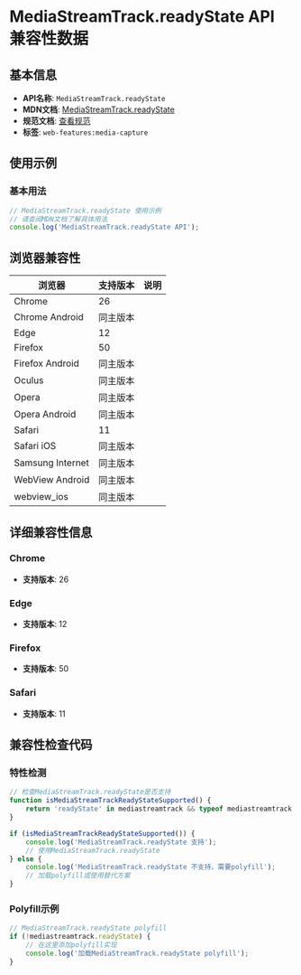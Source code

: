 # MediaStreamTrack.readyState API 兼容性数据

## 基本信息

- **API名称**: `MediaStreamTrack.readyState`
- **MDN文档**: [MediaStreamTrack.readyState](https://developer.mozilla.org/docs/Web/API/MediaStreamTrack/readyState)
- **规范文档**: [查看规范](https://w3c.github.io/mediacapture-main/#dom-mediastreamtrack-readystate)
- **标签**: `web-features:media-capture`

## 使用示例

### 基本用法

```javascript
// MediaStreamTrack.readyState 使用示例
// 请查阅MDN文档了解具体用法
console.log('MediaStreamTrack.readyState API');
```

## 浏览器兼容性

| 浏览器 | 支持版本 | 说明 |
|--------|----------|------|
| Chrome | 26 |  |
| Chrome Android | 同主版本 |  |
| Edge | 12 |  |
| Firefox | 50 |  |
| Firefox Android | 同主版本 |  |
| Oculus | 同主版本 |  |
| Opera | 同主版本 |  |
| Opera Android | 同主版本 |  |
| Safari | 11 |  |
| Safari iOS | 同主版本 |  |
| Samsung Internet | 同主版本 |  |
| WebView Android | 同主版本 |  |
| webview_ios | 同主版本 |  |

## 详细兼容性信息

### Chrome

- **支持版本**: 26

### Edge

- **支持版本**: 12

### Firefox

- **支持版本**: 50

### Safari

- **支持版本**: 11

## 兼容性检查代码

### 特性检测

```javascript
// 检查MediaStreamTrack.readyState是否支持
function isMediaStreamTrackReadyStateSupported() {
    return 'readyState' in mediastreamtrack && typeof mediastreamtrack.readyState === 'function';
}

if (isMediaStreamTrackReadyStateSupported()) {
    console.log('MediaStreamTrack.readyState 支持');
    // 使用MediaStreamTrack.readyState
} else {
    console.log('MediaStreamTrack.readyState 不支持，需要polyfill');
    // 加载polyfill或使用替代方案
}
```

### Polyfill示例

```javascript
// MediaStreamTrack.readyState polyfill
if (!mediastreamtrack.readyState) {
    // 在这里添加polyfill实现
    console.log('加载MediaStreamTrack.readyState polyfill');
}
```

